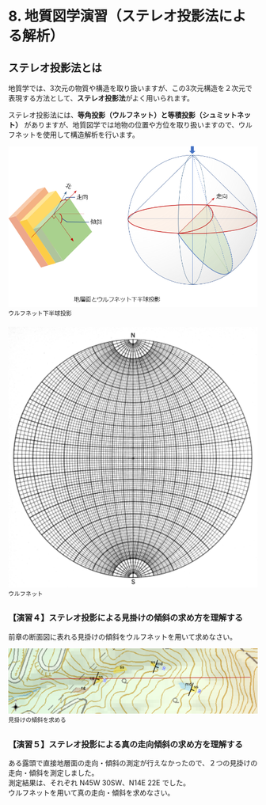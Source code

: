 # 8. 地質図学演習（ステレオ投影法による解析）

## ステレオ投影法とは

地質学では、3次元の物質や構造を取り扱いますが、この3次元構造を２次元で表現する方法として、**ステレオ投影法**がよく用いられます。

ステレオ投影法には、**等角投影（ウルフネット）**と**等積投影（シュミットネット）** がありますが、地質図学では地物の位置や方位を取り扱いますので、ウルフネットを使用して構造解析を行います。

![ウルフネット下半球投影](./img/chapter08_01.png)  
<sup>ウルフネット下半球投影</sup>  

![ウルフネット](./img/chapter08_02.png)  
<sup>ウルフネット</sup>  


### 【演習４】ステレオ投影による見掛けの傾斜の求め方を理解する

前章の断面図に表れる見掛けの傾斜をウルフネットを用いて求めなさい。

![見掛けの傾斜を求める](./img/chapter08_03.png)  
<sup>見掛けの傾斜を求める</sup>  

### 【演習５】ステレオ投影による真の走向傾斜の求め方を理解する  

ある露頭で直接地層面の走向・傾斜の測定が行えなかったので、２つの見掛けの走向・傾斜を測定しました。  
測定結果は、それぞれ N45W 30SW、N14E 22E でした。  
ウルフネットを用いて真の走向・傾斜を求めなさい。

